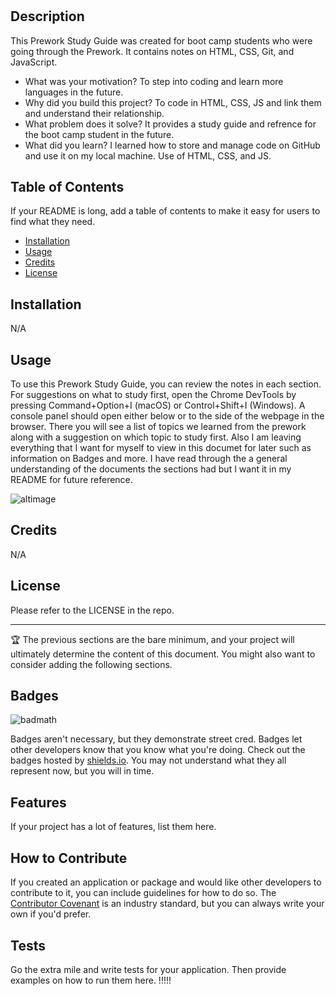 # <Prework Study Guide Webpage>

## Description

This Prework Study Guide was created for boot camp students who were going through the Prework. It contains notes on HTML, CSS, Git, and JavaScript.

- What was your motivation? To step into coding and learn more languages in the future. 
- Why did you build this project? To code in HTML, CSS, JS and link them and understand their relationship.
- What problem does it solve? It provides a study guide and refrence for the boot camp student in the future. 
- What did you learn? I learned how to store and manage code on GitHub and use it on my local machine. Use of HTML, CSS, and JS. 

## Table of Contents 

If your README is long, add a table of contents to make it easy for users to find what they need.

- [Installation](#installation)
- [Usage](#usage)
- [Credits](#credits)
- [License](#license)

## Installation

N/A

## Usage

To use this Prework Study Guide, you can review the notes in each section. For suggestions on what to study first, open the Chrome DevTools by pressing Command+Option+I (macOS) or Control+Shift+I (Windows). A console panel should open either below or to the side of the webpage in the browser. There you will see a list of topics we learned from the prework along with a suggestion on which topic to study first.
Also I am leaving everything that I want for myself to view in this documet for later such as information on Badges and more. I have read through the a general understanding of the documents the sections had but I want it in my README for future reference. 

![altimage](.assets/addtoreadme)

## Credits

N/A

## License

Please refer to the LICENSE in the repo.

---

🏆 The previous sections are the bare minimum, and your project will ultimately determine the content of this document. You might also want to consider adding the following sections.

## Badges

![badmath](https://img.shields.io/github/languages/top/nielsenjared/badmath)

Badges aren't necessary, but they demonstrate street cred. Badges let other developers know that you know what you're doing. Check out the badges hosted by [shields.io](https://shields.io/). You may not understand what they all represent now, but you will in time.

## Features

If your project has a lot of features, list them here.

## How to Contribute

If you created an application or package and would like other developers to contribute to it, you can include guidelines for how to do so. The [Contributor Covenant](https://www.contributor-covenant.org/) is an industry standard, but you can always write your own if you'd prefer.

## Tests

Go the extra mile and write tests for your application. Then provide examples on how to run them here. !!!!!